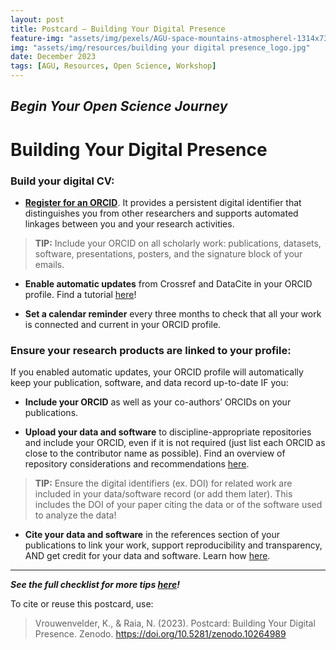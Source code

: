 ```yaml
---
layout: post
title: Postcard – Building Your Digital Presence
feature-img: "assets/img/pexels/AGU-space-mountains-atmospherel-1314x739.jpg"
img: "assets/img/resources/building your digital presence_logo.jpg"
date: December 2023
tags: [AGU, Resources, Open Science, Workshop]
---
```

## _Begin Your Open Science Journey_
# Building Your Digital Presence

### Build your digital CV:
* [**Register for an ORCID**](https://orcid.org). It provides a persistent digital identifier that distinguishes you from other researchers and supports automated linkages between you and your research activities. 

> **TIP:** Include your ORCID on all scholarly work: publications, datasets, software, presentations, posters, and the signature block of your emails.

* **Enable automatic updates** from Crossref and DataCite in your ORCID profile. Find a tutorial [here](https://data.agu.org/resources/digital-presence)!

* **Set a calendar reminder** every three months to check that all your work is connected and current in your ORCID profile.

### Ensure your research products are linked to your profile:
If you enabled automatic updates, your ORCID profile will automatically keep your publication, software, and data record up-to-date IF you:

* **Include your ORCID** as well as your co-authors’ ORCIDs on your publications.

* **Upload your data and software** to discipline-appropriate repositories and include your ORCID, even if it is not required (just list each ORCID as close to the contributor name as possible). Find an overview of repository considerations and recommendations [here](https://data.agu.org/resources/useful-domain-repositories).

> **TIP:** Ensure the digital identifiers (ex. DOI) for related work are included in your data/software record (or add them later). 
> This includes the DOI of your paper citing the data or of the software used to analyze the data!

* **Cite your data and software** in the references section of your publications to link your work, support reproducibility and transparency, AND get credit for your data and software. Learn how [here](https://www.agu.org/publish-with-agu/publish/author-resources/data-and-software-for-authors#guidance).

---
***See the full checklist for more tips [here](https://doi.org/10.5281/zenodo.4706118)!***

To cite or reuse this postcard, use:  
> Vrouwenvelder, K., & Raia, N. (2023). Postcard: Building Your Digital Presence. Zenodo. https://doi.org/10.5281/zenodo.10264989

